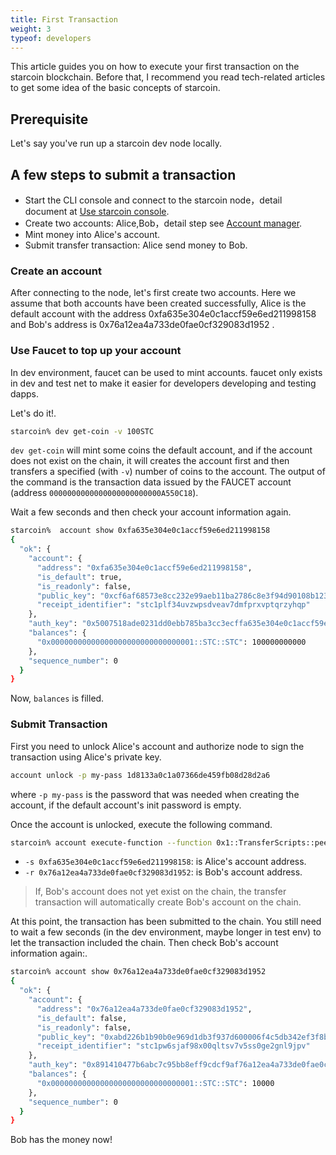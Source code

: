 ```yaml
---
title: First Transaction
weight: 3
typeof: developers
---
```


This article guides you on how to execute your first transaction on the starcoin blockchain.
Before that, I recommend you read tech-related articles to get some idea of the basic concepts of starcoin.
<!--more-->

## Prerequisite

Let's say you've run up a starcoin dev node locally.

## A few steps to submit a transaction

- Start the CLI console and connect to the starcoin node，detail document at [Use starcoin console](../console).
- Create two accounts: Alice,Bob，detail step see [Account manager](../account_manager).
- Mint money into Alice's account.
- Submit transfer transaction: Alice send money to Bob.

### Create an account

After connecting to the node, let's first create two accounts. Here we assume that both accounts have been created successfully, 
Alice is the default account with the address 0xfa635e304e0c1accf59e6ed211998158 and Bob's address is 0x76a12ea4a733de0fae0cf329083d1952  .

### Use Faucet to top up your account

 In dev environment, faucet can be used to mint accounts. faucet only exists in dev and test net to make it easier for developers developing and testing dapps.

 Let's do it!.

 ``` bash
starcoin% dev get-coin -v 100STC
```

`dev get-coin` will mint some coins the default account, and if the account does not exist on the chain, it will creates the account first and then transfers a specified (with `-v`) number of coins to the account.
The output of the command is the transaction data  issued by the FAUCET account (address `0000000000000000000000000A550C18`).

Wait a few seconds and then check your account information again.

```bash
starcoin%  account show 0xfa635e304e0c1accf59e6ed211998158
{
  "ok": {
    "account": {
      "address": "0xfa635e304e0c1accf59e6ed211998158",
      "is_default": true,
      "is_readonly": false,
      "public_key": "0xcf6af68573e8cc232e99aeb11ba2786c8e3f94d90108b1239c36154cd1a75788",
      "receipt_identifier": "stc1plf34uvzwpsdveav7dmfprxvptqrzyhqp"
    },
    "auth_key": "0x5007518ade0231dd0ebb785ba3cc3ecffa635e304e0c1accf59e6ed211998158",
    "balances": {
      "0x00000000000000000000000000000001::STC::STC": 100000000000
    },
    "sequence_number": 0
  }
}
```

Now, `balances`  is filled.



### Submit Transaction

First you need to unlock Alice's account and authorize node to sign the transaction using Alice's private key.

```` bash
account unlock -p my-pass 1d8133a0c1a07366de459fb08d28d2a6
````

where `-p my-pass` is the password that was needed when creating the account, if the default account's init password is empty.

Once the account is unlocked, execute the following command.

```bash
starcoin% account execute-function --function 0x1::TransferScripts::peer_to_peer_v2 -t 0x1::STC::STC --arg 0x76a12ea4a733de0fae0cf329083d1952 --arg 10000u128 -s 0xfa635e304e0c1accf59e6ed211998158
```

- `-s 0xfa635e304e0c1accf59e6ed211998158`: is Alice's account address.
- `-r 0x76a12ea4a733de0fae0cf329083d1952`: is Bob's account address.

> If, Bob's account does not yet exist on the chain, the transfer transaction will automatically create Bob's account on the chain.


At this point, the transaction has been submitted to the chain.
You still need to wait a few seconds (in the dev environment, maybe longer in test env) to let the transaction included the chain.
Then check Bob's account information again:.


``` bash
starcoin% account show 0x76a12ea4a733de0fae0cf329083d1952
{
  "ok": {
    "account": {
      "address": "0x76a12ea4a733de0fae0cf329083d1952",
      "is_default": false,
      "is_readonly": false,
      "public_key": "0xabd226b1b90b0e969d1db3f937d600006f4c5db342ef3f8bc49a555e9c2fea2b",
      "receipt_identifier": "stc1pw6sjaf98x00qltsv7v5ss0ge2gnl9jpv"
    },
    "auth_key": "0x891410477b6abc7c95bb8eff9cdcf9af76a12ea4a733de0fae0cf329083d1952",
    "balances": {
      "0x00000000000000000000000000000001::STC::STC": 10000
    },
    "sequence_number": 0
  }
}
```

Bob has the money now!

